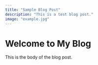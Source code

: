 ```yaml
---
title: "Sample Blog Post"
description: "This is a test blog post."
image: "example.jpg"
---
```


# Welcome to My Blog

This is the body of the blog post.
